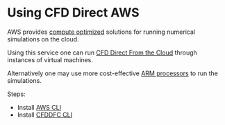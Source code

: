 # Using CFD Direct AWS

AWS provides [compute optimized](https://aws.amazon.com/ec2/instance-types/#Compute_Optimized) solutions for running numerical simulations on the cloud.

Using this service one can run [CFD Direct From the Cloud](https://cfd.direct/cloud/aws/) through instances of virtual machines.

Alternatively one may use more cost-effective [ARM processors](https://aws.amazon.com/blogs/compute/c6g-openfoam-better-price-performance/) to run the simulations.

Steps:
- Install [AWS CLI](https://docs.aws.amazon.com/cli/latest/userguide/getting-started-install.html)
- Install [CFDDFC CLI](https://cfd.direct/cloud/aws/cli/install/)
